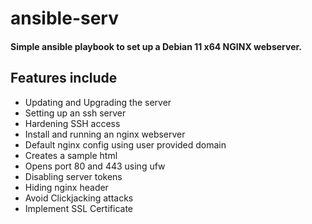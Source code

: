 # ansible-serv
#### Simple ansible playbook to set up a Debian 11 x64 NGINX webserver.

## Features include
- Updating and Upgrading the server
- Setting up an ssh server
- Hardening SSH access
- Install and running an nginx webserver
- Default nginx config using user provided domain
- Creates a sample html
- Opens port 80 and 443 using ufw
- Disabling server tokens 
- Hiding nginx header
- Avoid Clickjacking attacks
- Implement SSL Certificate
